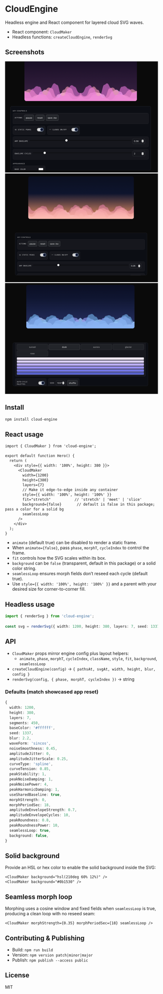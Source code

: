 # CloudEngine

Headless engine and React component for layered cloud SVG waves.

- React component: `CloudMaker`
- Headless functions: `createCloudEngine`, `renderSvg`

## Screenshots

![Screenshot 1](./assets/screenshot1.png)
![Screenshot 2](./assets/screenshot2.png)
![Screenshot 3](./assets/screenshot3.png)

## Install

```bash
npm install cloud-engine
```

## React usage

```tsx
import { CloudMaker } from 'cloud-engine';

export default function Hero() {
  return (
    <div style={{ width: '100%', height: 380 }}>
      <CloudMaker
        width={1200}
        height={380}
        layers={7}
        // Make it edge-to-edge inside any container
        style={{ width: '100%', height: '100%' }}
        fit="stretch"           // 'stretch' | 'meet' | 'slice'
        background={false}       // default is false in this package; pass a color for a solid bg
        seamlessLoop
      />
    </div>
  );
}
```

- `animate` (default true) can be disabled to render a static frame.
- When `animate={false}`, pass `phase`, `morphT`, `cycleIndex` to control the frame.
- `fit` controls how the SVG scales within its box.
- `background` can be `false` (transparent, default in this package) or a solid color string.
- `seamlessLoop` ensures morph fields don’t reseed each cycle (default true).
- Use `style={{ width: '100%', height: '100%' }}` and a parent with your desired size for corner-to-corner fill.

## Headless usage

```ts
import { renderSvg } from 'cloud-engine';

const svg = renderSvg({ width: 1200, height: 380, layers: 7, seed: 1337 });
```

## API
- `CloudMaker` props mirror engine config plus layout helpers:
  - `animate`, `phase`, `morphT`, `cycleIndex`, `className`, `style`, `fit`, `background`, `seamlessLoop`
- `createCloudEngine(config)` → `{ pathsAt, svgAt, width, height, blur, config }`
- `renderSvg(config, { phase, morphT, cycleIndex })` → string

### Defaults (match showcased app reset)
```ts
{
  width: 1200,
  height: 380,
  layers: 7,
  segments: 450,
  baseColor: '#ffffff',
  seed: 1337,
  blur: 2.2,
  waveForm: 'sincos',
  noiseSmoothness: 0.45,
  amplitudeJitter: 0,
  amplitudeJitterScale: 0.25,
  curveType: 'spline',
  curveTension: 0.85,
  peakStability: 1,
  peakNoiseDamping: 1,
  peakNoisePower: 4,
  peakHarmonicDamping: 1,
  useSharedBaseline: true,
  morphStrength: 0,
  morphPeriodSec: 18,
  amplitudeEnvelopeStrength: 0.7,
  amplitudeEnvelopeCycles: 10,
  peakRoundness: 0.8,
  peakRoundnessPower: 10,
  seamlessLoop: true,
  background: false,
}
```

## Solid background

Provide an HSL or hex color to enable the solid background inside the SVG:

```tsx
<CloudMaker background="hsl(210deg 60% 12%)" />
<CloudMaker background="#0b1530" />
```

## Seamless morph loop

Morphing uses a cosine window and fixed fields when `seamlessLoop` is true, producing a clean loop with no reseed seam:

```tsx
<CloudMaker morphStrength={0.35} morphPeriodSec={18} seamlessLoop />
```

## Contributing & Publishing
- Build: `npm run build`
- Version: `npm version patch|minor|major`
- Publish: `npm publish --access public`

## License
MIT
